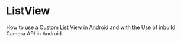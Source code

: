 # ListView
How to use a Custom List View in Android and with the Use of inbuild Camera API in Android. 
